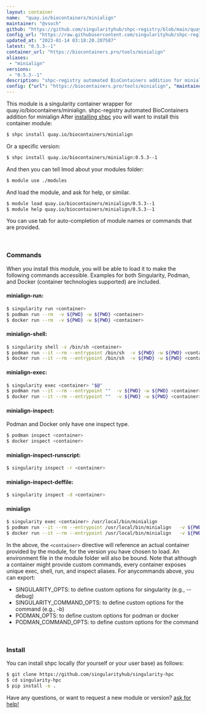 ```yaml
---
layout: container
name:  "quay.io/biocontainers/minialign"
maintainer: "@vsoch"
github: "https://github.com/singularityhub/shpc-registry/blob/main/quay.io/biocontainers/minialign/container.yaml"
config_url: "https://raw.githubusercontent.com/singularityhub/shpc-registry/main/quay.io/biocontainers/minialign/container.yaml"
updated_at: "2023-01-14 03:18:20.207587"
latest: "0.5.3--1"
container_url: "https://biocontainers.pro/tools/minialign"
aliases:
 - "minialign"
versions:
 - "0.5.3--1"
description: "shpc-registry automated BioContainers addition for minialign"
config: {"url": "https://biocontainers.pro/tools/minialign", "maintainer": "@vsoch", "description": "shpc-registry automated BioContainers addition for minialign", "latest": {"0.5.3--1": "sha256:80fcc5ff9f4b49cda4e3dfa946a4a6c951382e12155d3e6c09f80ccf255e9f25"}, "tags": {"0.5.3--1": "sha256:80fcc5ff9f4b49cda4e3dfa946a4a6c951382e12155d3e6c09f80ccf255e9f25"}, "docker": "quay.io/biocontainers/minialign", "aliases": {"minialign": "/usr/local/bin/minialign"}}
---
```


This module is a singularity container wrapper for quay.io/biocontainers/minialign.
shpc-registry automated BioContainers addition for minialign
After [installing shpc](#install) you will want to install this container module:


```bash
$ shpc install quay.io/biocontainers/minialign
```

Or a specific version:

```bash
$ shpc install quay.io/biocontainers/minialign:0.5.3--1
```

And then you can tell lmod about your modules folder:

```bash
$ module use ./modules
```

And load the module, and ask for help, or similar.

```bash
$ module load quay.io/biocontainers/minialign/0.5.3--1
$ module help quay.io/biocontainers/minialign/0.5.3--1
```

You can use tab for auto-completion of module names or commands that are provided.

<br>

### Commands

When you install this module, you will be able to load it to make the following commands accessible.
Examples for both Singularity, Podman, and Docker (container technologies supported) are included.

#### minialign-run:

```bash
$ singularity run <container>
$ podman run --rm  -v ${PWD} -w ${PWD} <container>
$ docker run --rm  -v ${PWD} -w ${PWD} <container>
```

#### minialign-shell:

```bash
$ singularity shell -s /bin/sh <container>
$ podman run --it --rm --entrypoint /bin/sh  -v ${PWD} -w ${PWD} <container>
$ docker run --it --rm --entrypoint /bin/sh  -v ${PWD} -w ${PWD} <container>
```

#### minialign-exec:

```bash
$ singularity exec <container> "$@"
$ podman run --it --rm --entrypoint ""  -v ${PWD} -w ${PWD} <container> "$@"
$ docker run --it --rm --entrypoint ""  -v ${PWD} -w ${PWD} <container> "$@"
```

#### minialign-inspect:

Podman and Docker only have one inspect type.

```bash
$ podman inspect <container>
$ docker inspect <container>
```

#### minialign-inspect-runscript:

```bash
$ singularity inspect -r <container>
```

#### minialign-inspect-deffile:

```bash
$ singularity inspect -d <container>
```


#### minialign

```bash
$ singularity exec <container> /usr/local/bin/minialign
$ podman run --it --rm --entrypoint /usr/local/bin/minialign   -v ${PWD} -w ${PWD} <container> -c " $@"
$ docker run --it --rm --entrypoint /usr/local/bin/minialign   -v ${PWD} -w ${PWD} <container> -c " $@"
```



In the above, the `<container>` directive will reference an actual container provided
by the module, for the version you have chosen to load. An environment file in the
module folder will also be bound. Note that although a container
might provide custom commands, every container exposes unique exec, shell, run, and
inspect aliases. For anycommands above, you can export:

 - SINGULARITY_OPTS: to define custom options for singularity (e.g., --debug)
 - SINGULARITY_COMMAND_OPTS: to define custom options for the command (e.g., -b)
 - PODMAN_OPTS: to define custom options for podman or docker
 - PODMAN_COMMAND_OPTS: to define custom options for the command

<br>

### Install

You can install shpc locally (for yourself or your user base) as follows:

```bash
$ git clone https://github.com/singularityhub/singularity-hpc
$ cd singularity-hpc
$ pip install -e .
```

Have any questions, or want to request a new module or version? [ask for help!](https://github.com/singularityhub/singularity-hpc/issues)